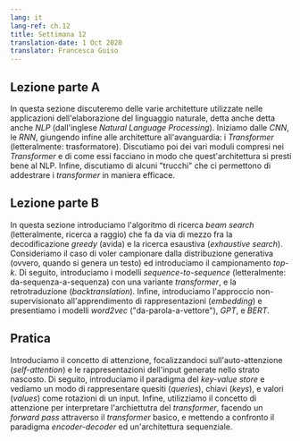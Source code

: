 ```yaml
---
lang: it
lang-ref: ch.12
title: Settimana 12
translation-date: 1 Oct 2020
translator: Francesca Guiso
---
```



## Lezione parte A
<!-- ## Lecture part A -->

In questa sezione discuteremo delle varie architetture utilizzate nelle applicazioni dell'elaborazione del linguaggio naturale, detta anche detta anche _NLP_ (dall'inglese _Natural Language Processing_). Iniziamo dalle _CNN_, le _RNN_, giungendo infine alle architetture all'avanguardia: i _Transformer_ (letteralmente: trasformatore). Discutiamo poi dei vari moduli compresi nei _Transformer_ e di come essi facciano in modo che quest'architettura si presti bene al NLP. Infine, discutiamo di alcuni "trucchi" che ci permettono di addestrare i _transformer_ in maniera efficace.

<!-- In this section we discuss the various architectures used in NLP applications, beginning with CNNs, RNNs, and eventually covering the state of-the art architecture, transformers. We then discuss the various modules that comprise transformers and how they make transformers advantageous for NLP tasks. Finally, we discuss tricks that allow transformers to be trained effectively. -->


## Lezione parte B
<!-- ## Lecture part B -->

In questa sezione introduciamo l'algoritmo di ricerca _beam search_ (letteralmente, ricerca a raggio) che fa da via di mezzo fra la decodificazione _greedy_ (avida) e la ricerca esaustiva (_exhaustive search_). Consideriamo il caso di voler campionare dalla distribuzione generativa (ovvero, quando si genera un testo) ed introduciamo il campionamento _top-k_. Di seguito, introduciamo i modelli _sequence-to-sequence_ (letteralmente: da-sequenza-a-sequenza) con una variante _transformer_, e la retrotraduzione (_backtranslation_). Infine, introduciamo l'approccio non-supervisionato all'apprendimento di rappresentazioni (_embedding_) e presentiamo i modelli _word2vec_ ("da-parola-a-vettore"), _GPT_, e _BERT_.

<!-- In this section we introduce beam search as a middle ground betwen greedy decoding and exhaustive search. We consider the case of wanting to sample from the generative distribution (*i.e.* when generating text) and introduce "top-k" sampling. Subsequently, we introduce sequence to sequence models (with a transformer variant) and backtranslation. We then introduce unsupervised learning approaches for learning embeddings and discuss word2vec, GPT, and BERT. -->

## Pratica
<!-- ## Practicum -->

Introduciamo il concetto di attenzione, focalizzandoci sull'auto-attenzione (_self-attention_) e le rappresentazioni dell'input generate nello strato nascosto. Di seguito, introduciamo il paradigma del _key-value store_ e vediamo un modo di rappresentare quesiti (_queries_), chiavi (_keys_), e valori (_values_) come rotazioni di un input. Infine, utilizziamo il concetto di attenzione per interpretare l'archiettutra del _transformer_, facendo un _forward pass_ attraverso il _transformer_ basico, e mettendo a confronto il paradigma _encoder-decoder_ ed un'architettura sequenziale.

<!-- We introduce attention, focusing on self-attention and its hidden layer representations of the inputs. Then, we introduce the key-value store paradigm and discuss how to represent queries, keys, and values as rotations of an input. Finally, we use attention to interpret the transformer architecture, taking a forward pass through a basic transformer, and comparing the encoder-decoder paradigm to sequential architectures. -->
